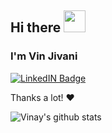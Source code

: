 
## Hi there <img src="https://raw.githubusercontent.com/MartinHeinz/MartinHeinz/master/wave.gif" width="35px">

### I'm Vin Jivani

<!-- ![](https://komarev.com/ghpvc/?username=kaushikk25&label=View+Counter) -->

[![LinkedIN Badge](https://img.shields.io/badge/LinkdeIN-Vin-blue)](https://www.linkedin.com/in/vinay-jivani-503785168/) 



Thanks a lot! ❤️

![Vinay's github stats](https://github-readme-stats.vercel.app/api?username=vinjivani777&theme=nightowl&show_icons=true)

<!--
**vinjivani777/vinjivani777** is a ✨ _special_ ✨ repository because its `README.md` (this file) appears on your GitHub profile.

Here are some ideas to get you started:

- 🔭 I’m currently working on ...
- 🌱 I’m currently learning ...
- 👯 I’m looking to collaborate on ...
- 🤔 I’m looking for help with ...
- 💬 Ask me about ...
- 📫 How to reach me: ...
- 😄 Pronouns: ...
- ⚡ Fun fact: ...
-->
